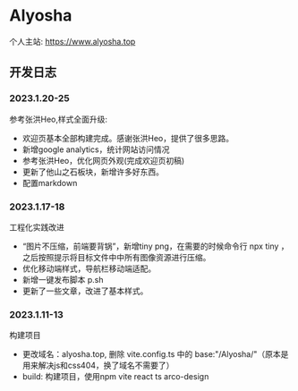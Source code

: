 # Alyosha
个人主站: https://www.alyosha.top



## 开发日志
### 2023.1.20-25
  参考张洪Heo,样式全面升级:
  - 欢迎页基本全部构建完成。感谢张洪Heo，提供了很多思路。
  - 新增google analytics，统计网站访问情况
  - 参考张洪Heo，优化网页外观(完成欢迎页初稿)
  - 更新了他山之石板块，新增许多好东西。
  - 配置markdown
### 2023.1.17-18
工程化实践改进
  - “图片不压缩，前端要背锅”，新增tiny png，在需要的时候命令行 npx tiny ，之后按照提示将目标文件中中所有图像资源进行压缩。
  - 优化移动端样式，导航栏移动端适配。
  - 新增一键发布脚本 p.sh
  - 更新了一些文章，改进了基本样式。
### 2023.1.11-13
  构建项目
  - 更改域名：alyosha.top, 删除 vite.config.ts 中的 base:"/Alyosha/"（原本是用来解决js和css404，换了域名不需要了）
  - build: 构建项目，使用npm vite react ts arco-design
